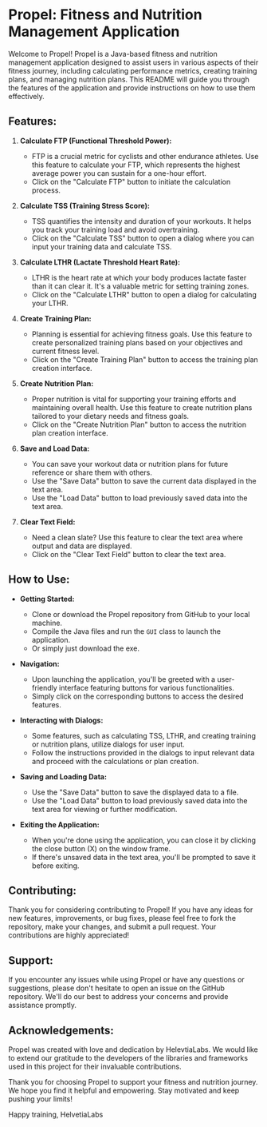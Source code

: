 # Propel: Fitness and Nutrition Management Application

Welcome to Propel! Propel is a Java-based fitness and nutrition management application designed to assist users in various aspects of their fitness journey, including calculating performance metrics, creating training plans, and managing nutrition plans. This README will guide you through the features of the application and provide instructions on how to use them effectively.

## Features:

1. **Calculate FTP (Functional Threshold Power):**
   - FTP is a crucial metric for cyclists and other endurance athletes. Use this feature to calculate your FTP, which represents the highest average power you can sustain for a one-hour effort.
   - Click on the "Calculate FTP" button to initiate the calculation process.

2. **Calculate TSS (Training Stress Score):**
   - TSS quantifies the intensity and duration of your workouts. It helps you track your training load and avoid overtraining.
   - Click on the "Calculate TSS" button to open a dialog where you can input your training data and calculate TSS.

3. **Calculate LTHR (Lactate Threshold Heart Rate):**
   - LTHR is the heart rate at which your body produces lactate faster than it can clear it. It's a valuable metric for setting training zones.
   - Click on the "Calculate LTHR" button to open a dialog for calculating your LTHR.

4. **Create Training Plan:**
   - Planning is essential for achieving fitness goals. Use this feature to create personalized training plans based on your objectives and current fitness level.
   - Click on the "Create Training Plan" button to access the training plan creation interface.

5. **Create Nutrition Plan:**
   - Proper nutrition is vital for supporting your training efforts and maintaining overall health. Use this feature to create nutrition plans tailored to your dietary needs and fitness goals.
   - Click on the "Create Nutrition Plan" button to access the nutrition plan creation interface.

6. **Save and Load Data:**
   - You can save your workout data or nutrition plans for future reference or share them with others.
   - Use the "Save Data" button to save the current data displayed in the text area.
   - Use the "Load Data" button to load previously saved data into the text area.

7. **Clear Text Field:**
   - Need a clean slate? Use this feature to clear the text area where output and data are displayed.
   - Click on the "Clear Text Field" button to clear the text area.

## How to Use:

- **Getting Started:**
  - Clone or download the Propel repository from GitHub to your local machine.
  - Compile the Java files and run the `GUI` class to launch the application.
  - Or simply just download the exe.

- **Navigation:**
  - Upon launching the application, you'll be greeted with a user-friendly interface featuring buttons for various functionalities.
  - Simply click on the corresponding buttons to access the desired features.

- **Interacting with Dialogs:**
  - Some features, such as calculating TSS, LTHR, and creating training or nutrition plans, utilize dialogs for user input.
  - Follow the instructions provided in the dialogs to input relevant data and proceed with the calculations or plan creation.

- **Saving and Loading Data:**
  - Use the "Save Data" button to save the displayed data to a file.
  - Use the "Load Data" button to load previously saved data into the text area for viewing or further modification.

- **Exiting the Application:**
  - When you're done using the application, you can close it by clicking the close button (X) on the window frame.
  - If there's unsaved data in the text area, you'll be prompted to save it before exiting.

## Contributing:

Thank you for considering contributing to Propel! If you have any ideas for new features, improvements, or bug fixes, please feel free to fork the repository, make your changes, and submit a pull request. Your contributions are highly appreciated!


## Support:

If you encounter any issues while using Propel or have any questions or suggestions, please don't hesitate to open an issue on the GitHub repository. We'll do our best to address your concerns and provide assistance promptly.

## Acknowledgements:

Propel was created with love and dedication by HelevtiaLabs. We would like to extend our gratitude to the developers of the libraries and frameworks used in this project for their invaluable contributions.

Thank you for choosing Propel to support your fitness and nutrition journey. We hope you find it helpful and empowering. Stay motivated and keep pushing your limits!

Happy training,
HelvetiaLabs
